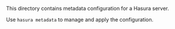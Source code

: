 This directory contains metadata configuration for a Hasura server.

Use `hasura metadata` to manage and apply the configuration.
